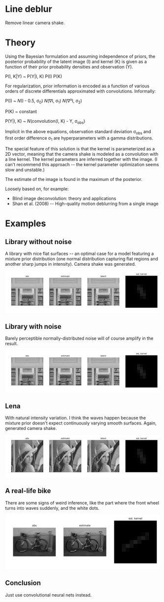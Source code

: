 # Line deblur
Remove linear camera shake.

# Theory

Using the Bayesian formulation and assuming independence of priors, the posterior probability of the latent image (I) and kernel (K) is given as a function of their prior probability densities and observation (Y).

P(I, K|Y) ~ P(Y|I, K) P(I) P(K)

For regularization, prior information is encoded as a function of various orders of discrete differentials approximated with convolutions. Informally:

P(I) ~ *N*(I - 0.5, σ<sub>0</sub>) *N*(∇I, σ<sub>1</sub>) *N*(∇²I, σ<sub>2</sub>)

P(K) ~ constant

P(Y|I, K) ~ *N*(convolution(I, K) - Y, σ<sub>obs</sub>)

Implicit in the above equations, observation standard deviation σ<sub>obs</sub> and first order difference σ<sub>1</sub> are hyperparameters with a gamma distributions.

The special feature of this solution is that the kernel is parameterized as a 2D vector, meaning that the camera shake is modeled as a convolution with a line kernel. The kernel parameters are inferred together with the image. (I can't recommend this approach -- the kernel parameter optimization seems slow and unstable.)

The estimate of the image is found in the maximum of the posterior.

Loosely based on, for example:
- Blind image deconvolution: theory and applications
- Shan et al. (2008) -- High-quality motion deblurring from a single image

# Examples

## Library without noise

A library with nice flat surfaces -- an optimal case for a model featuring a mixture prior distribution (one normal distribution capturing flat regions and another sharp jumps in intensity). Camera shake was generated.

![](examples/cases/library-nonoise/collage.png)

## Library with noise

Barely perceptible normally-distributed noise will of course amplify in the result.

![](examples/cases/library/collage.png)

## Lena

With natural intensity variation. I think the waves happen because the mixture prior doesn't expect continuously varying smooth surfaces. Again, generated camera shake.

![](examples/cases/lena/collage.png)

## A real-life bike

There are some signs of weird inference, like the part where the front wheel turns into waves suddenly, and the white dots.

![](examples/cases/bike/collage.png)

## Conclusion

Just use convolutional neural nets instead.
